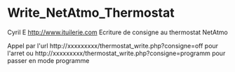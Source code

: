 Write_NetAtmo_Thermostat
========================

Cyril E      http://www.ituilerie.com
Ecriture de consigne au thermostat NetAtmo

Appel par l'url http://xxxxxxxxx/thermostat_write.php?consigne=off    pour l'arret ou   http://xxxxxxxxx/thermostat_write.php?consigne=programm pour passer en mode programme